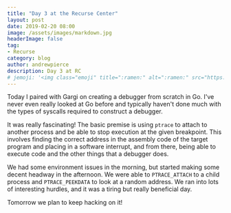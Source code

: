 ```yaml
---
title: "Day 3 at the Recurse Center"
layout: post
date: 2019-02-20 08:00
image: /assets/images/markdown.jpg
headerImage: false
tag:
- Recurse
category: blog
author: andrewpierce
description: Day 3 at RC
# jemoji: '<img class="emoji" title=":ramen:" alt=":ramen:" src="https://assets.github.com/images/icons/emoji/unicode/1f35c.png" height="20" width="20" align="absmiddle">'
---
```


Today I paired with Gargi on creating a debugger from scratch in Go. I've never
even really looked at Go before and typically haven't done much with the types of syscalls
required to construct a debugger.

It was really fascinating! The basic premise is using `ptrace` to attach to another process
and be able to stop execution at the given breakpoint. This involves finding the correct address in
the assembly code of the target program and placing in a software interrupt, and from there,
being able to execute code and the other things that a debugger does.

We had some environment issues in the morning, but started making some decent headway
in the afternoon. We were able to `PTRACE_ATTACH` to a child process and `PTRACE_PEEKDATA`
to look at a random address. We ran into lots of interesting hurdles, and it was a
tiring but really beneficial day.

Tomorrow we plan to keep hacking on it!
